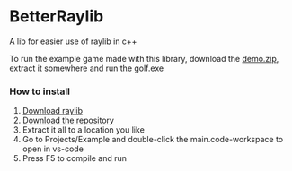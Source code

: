 # BetterRaylib

A lib for easier use of raylib in c++

To run the example game made with this library, download the [demo.zip](), extract it somewhere and run the golf.exe

### How to install

1. [Download raylib](https://www.raylib.com/)
2. [Download the repository](https://github.com/anton2026gamca/BetterRaylib/archive/refs/heads/main.zip)
3. Extract it all to a location you like
4. Go to Projects/Example and double-click the main.code-workspace to open in vs-code
5. Press F5 to compile and run
